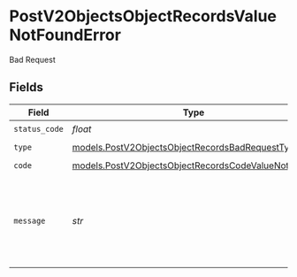 # PostV2ObjectsObjectRecordsValueNotFoundError

Bad Request


## Fields

| Field                                                                                                          | Type                                                                                                           | Required                                                                                                       | Description                                                                                                    | Example                                                                                                        |
| -------------------------------------------------------------------------------------------------------------- | -------------------------------------------------------------------------------------------------------------- | -------------------------------------------------------------------------------------------------------------- | -------------------------------------------------------------------------------------------------------------- | -------------------------------------------------------------------------------------------------------------- |
| `status_code`                                                                                                  | *float*                                                                                                        | :heavy_check_mark:                                                                                             | N/A                                                                                                            |                                                                                                                |
| `type`                                                                                                         | [models.PostV2ObjectsObjectRecordsBadRequestType](../models/postv2objectsobjectrecordsbadrequesttype.md)       | :heavy_check_mark:                                                                                             | N/A                                                                                                            |                                                                                                                |
| `code`                                                                                                         | [models.PostV2ObjectsObjectRecordsCodeValueNotFound](../models/postv2objectsobjectrecordscodevaluenotfound.md) | :heavy_check_mark:                                                                                             | N/A                                                                                                            |                                                                                                                |
| `message`                                                                                                      | *str*                                                                                                          | :heavy_check_mark:                                                                                             | N/A                                                                                                            | Cannot find select attribute with select option title "In Progress".                                           |